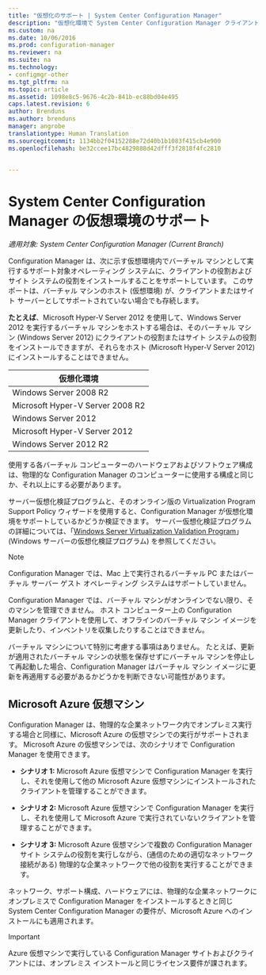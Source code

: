 ```yaml
---
title: "仮想化のサポート | System Center Configuration Manager"
description: "仮想化環境で System Center Configuration Manager クライアントとサイト システムの役割をインストールするための要件を取得します。"
ms.custom: na
ms.date: 10/06/2016
ms.prod: configuration-manager
ms.reviewer: na
ms.suite: na
ms.technology:
- configmgr-other
ms.tgt_pltfrm: na
ms.topic: article
ms.assetid: 1098e8c5-9676-4c2b-841b-ec88bd04e495
caps.latest.revision: 6
author: Brenduns
ms.author: brenduns
manager: angrobe
translationtype: Human Translation
ms.sourcegitcommit: 1134bb2f04152288e72d40b1b1083f415cb4e900
ms.openlocfilehash: be32ccee17bc4829888d42dfff3f2818f4fc2810


---
```

# <a name="support-for-virtualization-environments-for-system-center-configuration-manager"></a>System Center Configuration Manager の仮想環境のサポート

*適用対象: System Center Configuration Manager (Current Branch)*

Configuration Manager は、次に示す仮想環境内でバーチャル マシンとして実行するサポート対象オペレーティング システムに、クライアントの役割およびサイト システムの役割をインストールすることをサポートしています。 このサポートは、バーチャル マシンのホスト (仮想環境) が、クライアントまたはサイト サーバーとしてサポートされていない場合でも存続します。  

 **たとえば**、Microsoft Hyper-V Server 2012 を使用して、Windows Server 2012 を実行するバーチャル マシンをホストする場合は、そのバーチャル マシン (Windows Server 2012) にクライアントの役割またはサイト システムの役割をインストールできますが、それらをホスト (Microsoft Hyper-V Server 2012) にインストールすることはできません。  

|仮想化環境|  
|--------------------------------|  
|Windows Server 2008 R2|  
|Microsoft Hyper-V Server 2008 R2|  
|Windows Server 2012|  
|Microsoft Hyper-V Server 2012|  
|Windows Server 2012 R2|  

 使用する各バーチャル コンピューターのハードウェアおよびソフトウェア構成は、物理的な Configuration Manager のコンピューターに使用する構成と同じか、それ以上にする必要があります。  

 サーバー仮想化検証プログラムと、そのオンライン版の Virtualization Program Support Policy ウィザードを使用すると、Configuration Manager が仮想化環境をサポートしているかどうか検証できます。 サーバー仮想化検証プログラムの詳細については、「[Windows Server Virtualization Validation Program](https://www.windowsservercatalog.com/svvp.aspx)」(Windows サーバーの仮想化検証プログラム) を参照してください。  

> [!NOTE]  
>  Configuration Manager では、Mac 上で実行されるバーチャル PC またはバーチャル サーバー ゲスト オペレーティング システムはサポートしていません。  

Configuration Manager では、バーチャル マシンがオンラインでない限り、そのマシンを管理できません。 ホスト コンピューター上の Configuration Manager クライアントを使用して、オフラインのバーチャル マシン イメージを更新したり、インベントリを収集したりすることはできません。  

バーチャル マシンについて特別に考慮する事項はありません。 たとえば、更新が適用されたバーチャル マシンの状態を保存せずにバーチャル マシンを停止して再起動した場合、Configuration Manager はバーチャル マシン イメージに更新を再適用する必要があるかどうかを判断できない可能性があります。  

##  <a name="a-namebkmkazurea-microsoft-azure-virtual-machines"></a><a name="bkmk_Azure"></a> Microsoft Azure 仮想マシン  
 Configuration Manager は、物理的な企業ネットワーク内でオンプレミス実行する場合と同様に、Microsoft Azure の仮想マシンでの実行がサポートされます。 Microsoft Azure の仮想マシンでは、次のシナリオで Configuration Manager を使用できます。  

-   **シナリオ 1:** Microsoft Azure 仮想マシンで Configuration Manager を実行し、それを使用して他の Microsoft Azure 仮想マシンにインストールされたクライアントを管理することができます。  

-   **シナリオ 2:** Microsoft Azure 仮想マシンで Configuration Manager を実行し、それを使用して Microsoft Azure で実行されていないクライアントを管理することができます。  

-   **シナリオ 3:** Microsoft Azure 仮想マシンで複数の Configuration Manager サイト システムの役割を実行しながら、(通信のための適切なネットワーク接続がある) 物理的な企業ネットワークで他の役割を実行することができます。  

ネットワーク、サポート構成、ハードウェアには、物理的な企業ネットワークにオンプレミスで Configuration Manager をインストールするときと同じ System Center Configuration Manager の要件が、Microsoft Azure へのインストールにも適用されます。  

> [!IMPORTANT]  
>  Azure 仮想マシンで実行している Configuration Manager サイトおよびクライアントには、オンプレミス インストールと同じライセンス要件が課されます。  



<!--HONumber=Nov16_HO1-->


